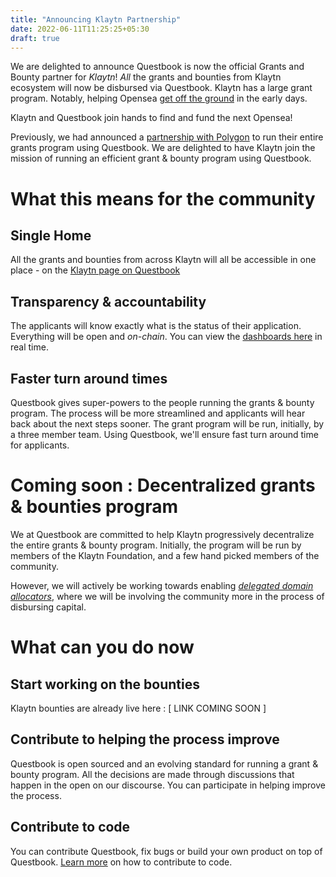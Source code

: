 ```yaml
---
title: "Announcing Klaytn Partnership"
date: 2022-06-11T11:25:25+05:30
draft: true
---
```


We are delighted to announce Questbook is now the official Grants and Bounty partner for *Klaytn*! _All_ the grants and bounties from Klaytn ecosystem will now be disbursed via Questbook. Klaytn has a large grant program. Notably, helping Opensea [get off the ground](https://dappradar.com/blog/klaytn-2-0-to-boost-efforts-on-global-ecosystem-expansion) in the early days. 

Klaytn and Questbook join hands to find and fund the next Opensea!

Previously, we had announced a [partnership with Polygon](https://twitter.com/0xPolygonDAO/status/1533108818820800513) to run their entire grants program using Questbook. We are delighted to have Klaytn join the mission of running an efficient grant & bounty program using Questbook.

# What this means for the community
## Single Home
All the grants and bounties from across Klaytn will all be accessible in one place - on the [Klaytn page on Questbook](#coming-soon)

## Transparency & accountability
The applicants will know exactly what is the status of their application. Everything will be open and _on-chain_. You can view the [dashboards here](#coming-soon) in real time.

## Faster turn around times
Questbook gives super-powers to the people running the grants & bounty program. The process will be more streamlined and applicants will hear back about the next steps sooner. The grant program will be run, initially, by a three member team. Using Questbook, we'll ensure fast turn around time for applicants. 

# Coming soon : Decentralized grants & bounties program
We at Questbook are committed to help Klaytn progressively decentralize the entire grants & bounty program. Initially, the program will be run by members of the Klaytn Foundation, and a few hand picked members of the community. 

However, we will actively be working towards enabling [_delegated domain allocators_](https://blog.questbook.xyz/posts/min-grants-dao-max-community-participation/), where we will be involving the community more in the process of disbursing capital. 

# What can you do now
## Start working on the bounties
Klaytn bounties are already live here : [ LINK COMING SOON ]

## Contribute to helping the process improve
Questbook is open sourced and an evolving standard for running a grant & bounty program. All the decisions are made through discussions that happen in the open on our discourse. You can participate in helping improve the process.

## Contribute to code 
You can contribute Questbook, fix bugs or build your own product on top of Questbook. [Learn more](https://blog.questbook.xyz/posts/questbook-composability/) on how to contribute to code.


